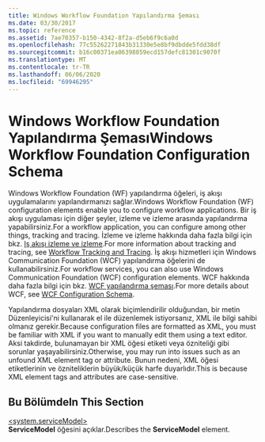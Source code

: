 ```yaml
---
title: Windows Workflow Foundation Yapılandırma Şeması
ms.date: 03/30/2017
ms.topic: reference
ms.assetid: 7ae70357-b150-4342-8f2a-d5eb6f9c6a0d
ms.openlocfilehash: 77c55262271843b31330e5e8bf9dbdde5fdd38df
ms.sourcegitcommit: b16c00371ea06398859ecd157defc81301c9070f
ms.translationtype: MT
ms.contentlocale: tr-TR
ms.lasthandoff: 06/06/2020
ms.locfileid: "69946295"
---
```

# <a name="windows-workflow-foundation-configuration-schema"></a><span data-ttu-id="61d89-102">Windows Workflow Foundation Yapılandırma Şeması</span><span class="sxs-lookup"><span data-stu-id="61d89-102">Windows Workflow Foundation Configuration Schema</span></span>
<span data-ttu-id="61d89-103">Windows Workflow Foundation (WF) yapılandırma öğeleri, iş akışı uygulamalarını yapılandırmanızı sağlar.</span><span class="sxs-lookup"><span data-stu-id="61d89-103">Windows Workflow Foundation (WF) configuration elements enable you to configure workflow applications.</span></span> <span data-ttu-id="61d89-104">Bir iş akışı uygulaması için diğer şeyler, izleme ve izleme arasında yapılandırma yapabilirsiniz.</span><span class="sxs-lookup"><span data-stu-id="61d89-104">For a workflow application, you can configure among other things, tracking and tracing.</span></span> <span data-ttu-id="61d89-105">İzleme ve izleme hakkında daha fazla bilgi için bkz. [Iş akışı izleme ve izleme](../../../windows-workflow-foundation/workflow-tracking-and-tracing.md).</span><span class="sxs-lookup"><span data-stu-id="61d89-105">For more information about tracking and tracing, see [Workflow Tracking and Tracing](../../../windows-workflow-foundation/workflow-tracking-and-tracing.md).</span></span> <span data-ttu-id="61d89-106">İş akışı hizmetleri için Windows Communication Foundation (WCF) yapılandırma öğelerini de kullanabilirsiniz.</span><span class="sxs-lookup"><span data-stu-id="61d89-106">For workflow services, you can also use Windows Communication Foundation (WCF) configuration elements.</span></span> <span data-ttu-id="61d89-107">WCF hakkında daha fazla bilgi için bkz. [WCF yapılandırma şeması](../wcf/index.md).</span><span class="sxs-lookup"><span data-stu-id="61d89-107">For more details about WCF, see [WCF Configuration Schema](../wcf/index.md).</span></span>  
  
 <span data-ttu-id="61d89-108">Yapılandırma dosyaları XML olarak biçimlendirilir olduğundan, bir metin Düzenleyicisi'ni kullanarak el ile düzenlemek istiyorsanız, XML ile bilgi sahibi olmanız gerekir.</span><span class="sxs-lookup"><span data-stu-id="61d89-108">Because configuration files are formatted as XML, you must be familiar with XML if you want to manually edit them using a text editor.</span></span> <span data-ttu-id="61d89-109">Aksi takdirde, bulunamayan bir XML öğesi etiketi veya özniteliği gibi sorunlar yaşayabilirsiniz.</span><span class="sxs-lookup"><span data-stu-id="61d89-109">Otherwise, you may run into issues such as an unfound XML element tag or attribute.</span></span> <span data-ttu-id="61d89-110">Bunun nedeni, XML öğesi etiketlerinin ve özniteliklerin büyük/küçük harfe duyarlıdır.</span><span class="sxs-lookup"><span data-stu-id="61d89-110">This is because XML element tags and attributes are case-sensitive.</span></span>  
  
## <a name="in-this-section"></a><span data-ttu-id="61d89-111">Bu Bölümde</span><span class="sxs-lookup"><span data-stu-id="61d89-111">In This Section</span></span>  
 [\<system.serviceModel>](system-servicemodel-of-workflow.md)  
 <span data-ttu-id="61d89-112">**ServiceModel** öğesini açıklar.</span><span class="sxs-lookup"><span data-stu-id="61d89-112">Describes the **ServiceModel** element.</span></span>
